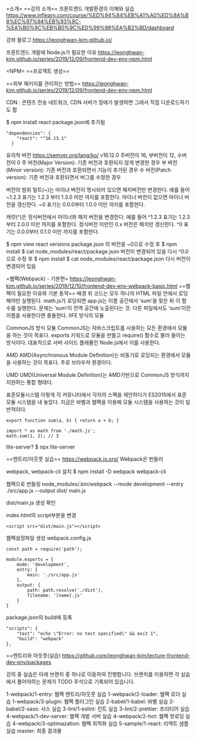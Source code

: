 =소개=
==강의 소개==
프론트엔드 개발환경의 이해와 실습
https://www.inflearn.com/course/%ED%94%84%EB%A1%A0%ED%8A%B8%EC%97%94%EB%93%9C-%EA%B0%9C%EB%B0%9C%ED%99%98%EA%B2%BD/dashboard

강좌 블로그
https://jeonghwan-kim.github.io/

프론트엔드 개발에 Node.js가 필요한 이유
https://jeonghwan-kim.github.io/series/2019/12/09/frontend-dev-env-npm.html

=NPM=
==프로젝트 생성==

==외부 패키지를 관리하는 방법==
https://jeonghwan-kim.github.io/series/2019/12/09/frontend-dev-env-npm.html

CDN : 콘텐츠 전송 네트워크, CDN 서버가 장애가 발생하면 
그래서 직접 다운로드하기도 함

$ npm install react
package.json에 추가됨
```
"dependencies": {
    "react": "^16.13.1"
  }
```

유의적 버전
https://semver.org/lang/ko/
v16.12.0
주버전이 16, 부버전이 12, 수버전이 0
주 버전(Major Version): 기존 버전과 호환되지 않게 변경한 경우
부 버전(Minor version): 기존 버전과 호환되면서 기능이 추가된 경우
수 버전(Patch version): 기존 버전과 호환되면서 버그를 수정한 경우

버전의 범위
틸트(~)는 마이너 버전이 명시되어 있으면 패치버전만 변경한다. 예를 들어 ~1.2.3 표기는 1.2.3 부터 1.3.0 미만 까지를 포함한다. 마이너 버전이 없으면 마이너 버전을 갱신한다. ~0 표기는 0.0.0부터 1.0.0 미만 까지를 포함한다.

캐럿(^)은 정식버전에서 마이너와 패치 버전을 변경한다. 예를 들어 ^1.2.3 표기는 1.2.3부터 2.0.0 미만 까지를 포함한다. 정식버전 미만인 0.x 버전은 패치만 갱신한다. ^0 표기는 0.0.0부터 0.1.0 미만 까지를 포함한다.

$ npm view react versions
package.json 의 버전을 ~0으로 수정 후
$ npm install
$ cat node_modules/react/package.json 
버전이 변경되어 있음
다시 ^0.0으로 수정 후
$ npm install
$ cat node_modules/react/package.json 
다시 버전이 변경되어 있음

=웹팩(Webpack) - 기본편=
https://jeonghwan-kim.github.io/series/2019/12/10/frontend-dev-env-webpack-basic.html
==웹팩이 필요한 이유와 기본 동작==
배경
위 코드는 모두 하나의 HTML 파일 안에서 로딩해야만 실행된다. math.js가 로딩되면 app.js는 이름 공간에서 ‘sum’을 찾은 뒤 이 함수를 실행한다. 문제는 ‘sum’이 전역 공간에 노출된다는 것. 다른 파일에서도 ‘sum’이란 이름을 사용한다면 충돌한다.
IIFE 방식의 모듈

CommonJS 방식 모듈
CommonJS는 자바스크립트를 사용하는 모든 환경에서 모듈을 하는 것이 목표다. exports 키워드로 모듈을 만들고 require() 함수로 불러 들이는 방식이다. 대표적으로 서버 사이드 플래폼인 Node.js에서 이를 사용한다.

AMD
AMD(Asynchronous Module Definition)는 비동기로 로딩되는 환경에서 모듈을 사용하는 것이 목표다. 주로 브라우져 환경이다.

UMD
UMD(Universal Module Definition)는 AMD기반으로 CommonJS 방식까지 지원하는 통합 형태다.

표준모듈시스템
이렇게 각 커뮤니티에서 각자의 스펙을 제안하다가 ES2015에서 표준 모듈 시스템을 내 놓았다. 지금은 바벨과 웹팩을 이용해 모듈 시스템을 사용하는 것이 일반적이다.

```
export function sum(a, b) { return a + b; }
```
```
import * as math from './math.js';
math.sum(1, 2); // 3
```

lite-server?
$ npx lite-server

==엔트리/아웃풋 실습==
https://webpack.js.org/
Webpack은 번들러

webpack, webpack-cli 설치
$ npm install -D webpack webpack-cli

웹팩으로 번들링
node_modules/.bin/webpack --mode development --entry ./src/app.js --output dist/
main.js

dist/main.js 생성 확인

index.html의 script부분을 변경
```
<script src="dist/main.js"></script>
```

웹팩설정파일 생성
webpack.config.js
```
const path = require('path');

module.exports = {
    mode: 'development',
    entry: {
        main: './src/app.js'
    },
    output: {
        path: path.resolve('./dist'),
        filename: '[name].js'
    }
}
```

package.json의 build에 등록
```
"scripts": {
    "test": "echo \"Error: no test specified\" && exit 1",
    "build": "webpack"
},
```

==엔트리와 아웃풋(실습)
https://github.com/jeonghwan-kim/lecture-frontend-dev-env/packages

강의 중 실습은 아래 브랜치 중 하나로 이동하여 진행합니다. 브랜치를 이용하면 각 실습에서 풀어야하는 문제가 TODO 주석으로 기록되어 있습니다.

1-webpack/1-entry: 웹팩 엔트리/아웃풋 실습
1-webpack/2-loader: 웹팩 로더 실습
1-webpack/3-plugin: 웹팩 플러그인 실습
2-babel/1-babel: 바벨 실습
2-babel/2-sass: 사스 실습
3-lint/1-eslint: 린트 실습
3-lint/2-prettier: 프리티어 실습
4-webpack/1-dev-server: 웹팩 개발 서버 실습
4-webpack/2-hot: 웹팩 핫로딩 실습
4-webpack/3-optimazation: 웹팩 최적화 실습
5-sample/1-react: 리액트 샘플 실습
master: 최종 결과물